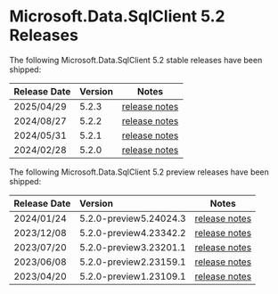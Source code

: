 # Microsoft.Data.SqlClient 5.2 Releases

The following Microsoft.Data.SqlClient 5.2 stable releases have been shipped:

| Release Date | Version | Notes |
| :-- | :-- | :--: |
| 2025/04/29 | 5.2.3 | [release notes](5.2.3.md) |
| 2024/08/27 | 5.2.2 | [release notes](5.2.2.md) |
| 2024/05/31 | 5.2.1 | [release notes](5.2.1.md) |
| 2024/02/28 | 5.2.0 | [release notes](5.2.0.md) |

The following Microsoft.Data.SqlClient 5.2 preview releases have been shipped:

| Release Date | Version | Notes |
| :-- | :-- | :--: |
| 2024/01/24 | 5.2.0-preview5.24024.3 | [release notes](5.2.0-preview5.md) |
| 2023/12/08 | 5.2.0-preview4.23342.2 | [release notes](5.2.0-preview4.md) |
| 2023/07/20 | 5.2.0-preview3.23201.1 | [release notes](5.2.0-preview3.md) |
| 2023/06/08 | 5.2.0-preview2.23159.1 | [release notes](5.2.0-preview2.md) |
| 2023/04/20 | 5.2.0-preview1.23109.1 | [release notes](5.2.0-preview1.md) |
